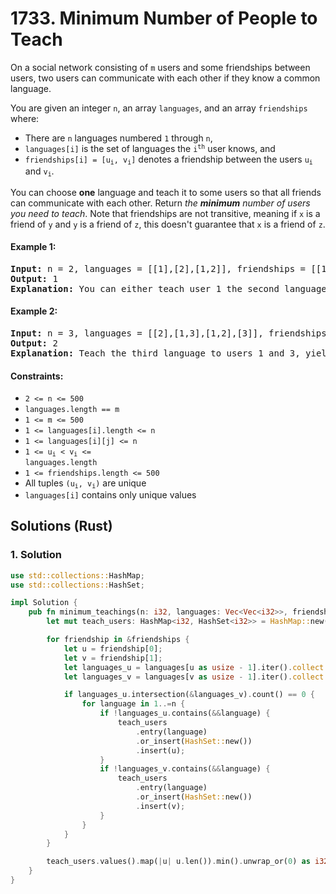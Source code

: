 # 1733. Minimum Number of People to Teach
On a social network consisting of `m` users and some friendships between users, two users can communicate with each other if they know a common language.

You are given an integer `n`, an array `languages`, and an array `friendships` where:

* There are `n` languages numbered `1` through `n`,
* `languages[i]` is the set of languages the <code>i<sup>th</sup></code> user knows, and
* <code>friendships[i] = [u<sub>i</sub>, v<sub>i</sub>]</code> denotes a friendship between the users <code>u<sub>i</sub></code> and <code>v<sub>i</sub></code>.

You can choose **one** language and teach it to some users so that all friends can communicate with each other. Return *the **minimum** number of users you need to teach*.
Note that friendships are not transitive, meaning if `x` is a friend of `y` and `y` is a friend of `z`, this doesn't guarantee that `x` is a friend of `z`.

#### Example 1:
<pre>
<strong>Input:</strong> n = 2, languages = [[1],[2],[1,2]], friendships = [[1,2],[1,3],[2,3]]
<strong>Output:</strong> 1
<strong>Explanation:</strong> You can either teach user 1 the second language or user 2 the first language.
</pre>

#### Example 2:
<pre>
<strong>Input:</strong> n = 3, languages = [[2],[1,3],[1,2],[3]], friendships = [[1,4],[1,2],[3,4],[2,3]]
<strong>Output:</strong> 2
<strong>Explanation:</strong> Teach the third language to users 1 and 3, yielding two users to teach.
</pre>

#### Constraints:
* `2 <= n <= 500`
* `languages.length == m`
* `1 <= m <= 500`
* `1 <= languages[i].length <= n`
* `1 <= languages[i][j] <= n`
* <code>1 <= u<sub>i</sub> < v<sub>i</sub> <= languages.length</code>
* `1 <= friendships.length <= 500`
* All tuples <code>(u<sub>i</sub>, v<sub>i</sub>)</code> are unique
* `languages[i]` contains only unique values

## Solutions (Rust)

### 1. Solution
```Rust
use std::collections::HashMap;
use std::collections::HashSet;

impl Solution {
    pub fn minimum_teachings(n: i32, languages: Vec<Vec<i32>>, friendships: Vec<Vec<i32>>) -> i32 {
        let mut teach_users: HashMap<i32, HashSet<i32>> = HashMap::new();

        for friendship in &friendships {
            let u = friendship[0];
            let v = friendship[1];
            let languages_u = languages[u as usize - 1].iter().collect::<HashSet<_>>();
            let languages_v = languages[v as usize - 1].iter().collect::<HashSet<_>>();

            if languages_u.intersection(&languages_v).count() == 0 {
                for language in 1..=n {
                    if !languages_u.contains(&&language) {
                        teach_users
                            .entry(language)
                            .or_insert(HashSet::new())
                            .insert(u);
                    }
                    if !languages_v.contains(&&language) {
                        teach_users
                            .entry(language)
                            .or_insert(HashSet::new())
                            .insert(v);
                    }
                }
            }
        }

        teach_users.values().map(|u| u.len()).min().unwrap_or(0) as i32
    }
}
```
